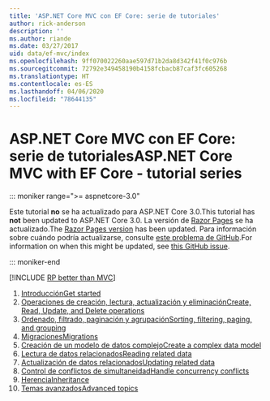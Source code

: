 ```yaml
---
title: 'ASP.NET Core MVC con EF Core: serie de tutoriales'
author: rick-anderson
description: ''
ms.author: riande
ms.date: 03/27/2017
uid: data/ef-mvc/index
ms.openlocfilehash: 9ff070022260aae597d71b2da8d342f41f0c976b
ms.sourcegitcommit: 72792e349458190b4158fcbacb87caf3fc605268
ms.translationtype: HT
ms.contentlocale: es-ES
ms.lasthandoff: 04/06/2020
ms.locfileid: "78644135"
---
```

# <a name="aspnet-core-mvc-with-ef-core---tutorial-series"></a><span data-ttu-id="c2399-102">ASP.NET Core MVC con EF Core: serie de tutoriales</span><span class="sxs-lookup"><span data-stu-id="c2399-102">ASP.NET Core MVC with EF Core - tutorial series</span></span>

::: moniker range=">= aspnetcore-3.0"

<span data-ttu-id="c2399-103">Este tutorial **no** se ha actualizado para ASP.NET Core 3.0.</span><span class="sxs-lookup"><span data-stu-id="c2399-103">This tutorial has **not** been updated to ASP.NET Core 3.0.</span></span> <span data-ttu-id="c2399-104">La versión de [Razor Pages](xref:data/ef-rp/intro) se ha actualizado.</span><span class="sxs-lookup"><span data-stu-id="c2399-104">The [Razor Pages version](xref:data/ef-rp/intro) has been updated.</span></span> <span data-ttu-id="c2399-105">Para información sobre cuándo podría actualizarse, consulte [este problema de GitHub](https://github.com/dotnet/AspNetCore.Docs/issues/13920).</span><span class="sxs-lookup"><span data-stu-id="c2399-105">For information on when this might be updated, see [this GitHub issue](https://github.com/dotnet/AspNetCore.Docs/issues/13920).</span></span>

::: moniker-end

[!INCLUDE [RP better than MVC](../../includes/RP-EF/rp-over-mvc.md)]

1. [<span data-ttu-id="c2399-106">Introducción</span><span class="sxs-lookup"><span data-stu-id="c2399-106">Get started</span></span>](xref:data/ef-mvc/intro)
1. [<span data-ttu-id="c2399-107">Operaciones de creación, lectura, actualización y eliminación</span><span class="sxs-lookup"><span data-stu-id="c2399-107">Create, Read, Update, and Delete operations</span></span>](xref:data/ef-mvc/crud)
1. [<span data-ttu-id="c2399-108">Ordenado, filtrado, paginación y agrupación</span><span class="sxs-lookup"><span data-stu-id="c2399-108">Sorting, filtering, paging, and grouping</span></span>](xref:data/ef-mvc/sort-filter-page)
1. [<span data-ttu-id="c2399-109">Migraciones</span><span class="sxs-lookup"><span data-stu-id="c2399-109">Migrations</span></span>](xref:data/ef-mvc/migrations)
1. [<span data-ttu-id="c2399-110">Creación de un modelo de datos complejo</span><span class="sxs-lookup"><span data-stu-id="c2399-110">Create a complex data model</span></span>](xref:data/ef-mvc/complex-data-model)
1. [<span data-ttu-id="c2399-111">Lectura de datos relacionados</span><span class="sxs-lookup"><span data-stu-id="c2399-111">Reading related data</span></span>](xref:data/ef-mvc/read-related-data)
1. [<span data-ttu-id="c2399-112">Actualización de datos relacionados</span><span class="sxs-lookup"><span data-stu-id="c2399-112">Updating related data</span></span>](xref:data/ef-mvc/update-related-data)
1. [<span data-ttu-id="c2399-113">Control de conflictos de simultaneidad</span><span class="sxs-lookup"><span data-stu-id="c2399-113">Handle concurrency conflicts</span></span>](xref:data/ef-mvc/concurrency)
1. [<span data-ttu-id="c2399-114">Herencia</span><span class="sxs-lookup"><span data-stu-id="c2399-114">Inheritance</span></span>](xref:data/ef-mvc/inheritance)
1. [<span data-ttu-id="c2399-115">Temas avanzados</span><span class="sxs-lookup"><span data-stu-id="c2399-115">Advanced topics</span></span>](xref:data/ef-mvc/advanced)
